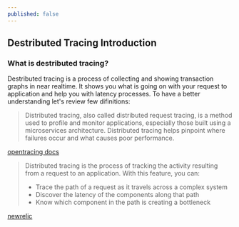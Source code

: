 ```yaml
---
published: false
---
```

## Destributed Tracing Introduction

### What is destributed tracing?
Destributed tracing is a process of collecting and showing transaction graphs in near realtime. It shows you what is going on with your request to application and help you with latency processes.
To have a better understanding let's review few difinitions:

> Distributed tracing, also called distributed request tracing, is a method used to profile and monitor applications, especially those built using a microservices architecture. Distributed tracing helps pinpoint where failures occur and what causes poor performance.

[opentracing docs](https://opentracing.io/docs/overview/what-is-tracing/)

> Distributed tracing is the process of tracking the activity resulting from a request to an application. With this feature, you can:
> * Trace the path of a request as it travels across a complex system
> * Discover the latency of the components along that path
> * Know which component in the path is creating a bottleneck

[newrelic](https://docs.newrelic.com/docs/apm/distributed-tracing/getting-started/introduction-distributed-tracing#definition  "NewRelic doc")




